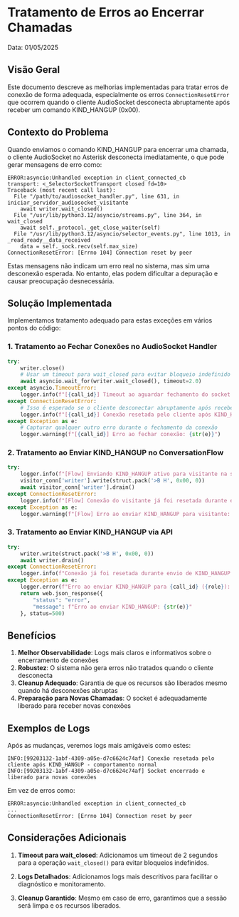 # Tratamento de Erros ao Encerrar Chamadas

Data: 01/05/2025

## Visão Geral

Este documento descreve as melhorias implementadas para tratar erros de conexão de forma adequada, especialmente os erros `ConnectionResetError` que ocorrem quando o cliente AudioSocket desconecta abruptamente após receber um comando KIND_HANGUP (0x00).

## Contexto do Problema

Quando enviamos o comando KIND_HANGUP para encerrar uma chamada, o cliente AudioSocket no Asterisk desconecta imediatamente, o que pode gerar mensagens de erro como:

```
ERROR:asyncio:Unhandled exception in client_connected_cb
transport: <_SelectorSocketTransport closed fd=10>
Traceback (most recent call last):
  File "/path/to/audiosocket_handler.py", line 631, in iniciar_servidor_audiosocket_visitante
    await writer.wait_closed()
  File "/usr/lib/python3.12/asyncio/streams.py", line 364, in wait_closed
    await self._protocol._get_close_waiter(self)
  File "/usr/lib/python3.12/asyncio/selector_events.py", line 1013, in _read_ready__data_received
    data = self._sock.recv(self.max_size)
ConnectionResetError: [Errno 104] Connection reset by peer
```

Estas mensagens não indicam um erro real no sistema, mas sim uma desconexão esperada. No entanto, elas podem dificultar a depuração e causar preocupação desnecessária.

## Solução Implementada

Implementamos tratamento adequado para estas exceções em vários pontos do código:

### 1. Tratamento ao Fechar Conexões no AudioSocket Handler

```python
try:
    writer.close()
    # Usar um timeout para wait_closed para evitar bloqueio indefinido
    await asyncio.wait_for(writer.wait_closed(), timeout=2.0)
except asyncio.TimeoutError:
    logger.info(f"[{call_id}] Timeout ao aguardar fechamento do socket - provavelmente já foi fechado pelo cliente")
except ConnectionResetError:
    # Isso é esperado se o cliente desconectar abruptamente após receber KIND_HANGUP
    logger.info(f"[{call_id}] Conexão resetada pelo cliente após KIND_HANGUP - comportamento normal")
except Exception as e:
    # Capturar qualquer outro erro durante o fechamento da conexão
    logger.warning(f"[{call_id}] Erro ao fechar conexão: {str(e)}")
```

### 2. Tratamento ao Enviar KIND_HANGUP no ConversationFlow

```python
try:
    logger.info(f"[Flow] Enviando KIND_HANGUP ativo para visitante na sessão {session_id}")
    visitor_conn['writer'].write(struct.pack('>B H', 0x00, 0))
    await visitor_conn['writer'].drain()
except ConnectionResetError:
    logger.info(f"[Flow] Conexão do visitante já foi resetada durante envio de KIND_HANGUP - comportamento normal")
except Exception as e:
    logger.warning(f"[Flow] Erro ao enviar KIND_HANGUP para visitante: {e}")
```

### 3. Tratamento ao Enviar KIND_HANGUP via API

```python
try:
    writer.write(struct.pack('>B H', 0x00, 0))
    await writer.drain()
except ConnectionResetError:
    logger.info(f"Conexão já foi resetada durante envio de KIND_HANGUP para {call_id} ({role}) - comportamento normal")
except Exception as e:
    logger.error(f"Erro ao enviar KIND_HANGUP para {call_id} ({role}): {e}")
    return web.json_response({
        "status": "error",
        "message": f"Erro ao enviar KIND_HANGUP: {str(e)}"
    }, status=500)
```

## Benefícios

1. **Melhor Observabilidade**: Logs mais claros e informativos sobre o encerramento de conexões
2. **Robustez**: O sistema não gera erros não tratados quando o cliente desconecta
3. **Cleanup Adequado**: Garantia de que os recursos são liberados mesmo quando há desconexões abruptas
4. **Preparação para Novas Chamadas**: O socket é adequadamente liberado para receber novas conexões

## Exemplos de Logs

Após as mudanças, veremos logs mais amigáveis como estes:

```
INFO:[99203132-1abf-4309-a05e-d7c6624c74af] Conexão resetada pelo cliente após KIND_HANGUP - comportamento normal
INFO:[99203132-1abf-4309-a05e-d7c6624c74af] Socket encerrado e liberado para novas conexões
```

Em vez de erros como:

```
ERROR:asyncio:Unhandled exception in client_connected_cb
...
ConnectionResetError: [Errno 104] Connection reset by peer
```

## Considerações Adicionais

1. **Timeout para wait_closed**: Adicionamos um timeout de 2 segundos para a operação `wait_closed()` para evitar bloqueios indefinidos.

2. **Logs Detalhados**: Adicionamos logs mais descritivos para facilitar o diagnóstico e monitoramento.

3. **Cleanup Garantido**: Mesmo em caso de erro, garantimos que a sessão será limpa e os recursos liberados.